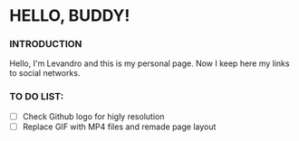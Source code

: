 # HELLO, BUDDY!

### INTRODUCTION
Hello, I'm Levandro and this is my personal page. Now I keep here my links to social networks.

### TO DO LIST:
- [ ] Check Github logo for higly resolution
- [ ] Replace GIF with MP4 files and remade page layout
